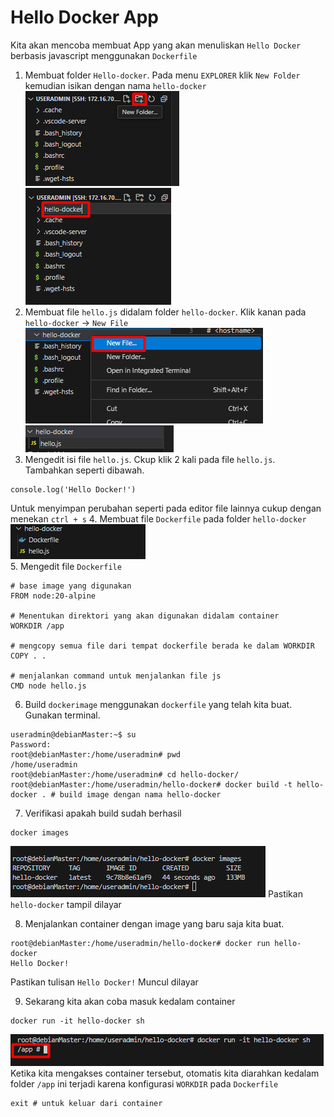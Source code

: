 # Hello Docker App

Kita akan mencoba membuat App yang akan menuliskan `Hello Docker` berbasis javascript menggunakan `Dockerfile`

1. Membuat folder `Hello-docker`. Pada menu `EXPLORER` klik `New Folder` kemudian isikan dengan nama `hello-docker`  
![alt text](image-21.png)
![alt text](image-22.png)  
2. Membuat file `hello.js` didalam folder `hello-docker`. Klik kanan pada `hello-docker` -> `New File`  
![alt text](image-23.png)
![alt text](image-24.png)
3. Mengedit isi file `hello.js`. Ckup klik 2 kali pada file `hello.js`. Tambahkan seperti dibawah.
```
console.log('Hello Docker!')
```
Untuk menyimpan perubahan seperti pada editor file lainnya cukup dengan menekan `ctrl + s`
4. Membuat file `Dockerfile` pada folder `hello-docker`    
![alt text](image-25.png)  
5. Mengedit file `Dockerfile`
```
# base image yang digunakan
FROM node:20-alpine 

# Menentukan direktori yang akan digunakan didalam container
WORKDIR /app 

# mengcopy semua file dari tempat dockerfile berada ke dalam WORKDIR
COPY . .  

# menjalankan command untuk menjalankan file js
CMD node hello.js
```

6. Build `dockerimage` menggunakan `dockerfile` yang telah kita buat. Gunakan terminal.
```
useradmin@debianMaster:~$ su 
Password: 
root@debianMaster:/home/useradmin# pwd
/home/useradmin
root@debianMaster:/home/useradmin# cd hello-docker/
root@debianMaster:/home/useradmin/hello-docker# docker build -t hello-docker . # build image dengan nama hello-docker
```

7. Verifikasi apakah build sudah berhasil
``` 
docker images
```
![alt text](image-26.png)
Pastikan `hello-docker` tampil dilayar

8. Menjalankan container dengan image yang baru saja kita buat.
```
root@debianMaster:/home/useradmin/hello-docker# docker run hello-docker
Hello Docker!
```
Pastikan tulisan `Hello Docker!` Muncul dilayar

9. Sekarang kita akan coba masuk kedalam container
```
docker run -it hello-docker sh
```
![alt text](image-27.png)  
Ketika kita mengakses container tersebut, otomatis kita diarahkan kedalam folder `/app` ini terjadi karena konfigurasi `WORKDIR` pada `Dockerfile`
```
exit # untuk keluar dari container
```

